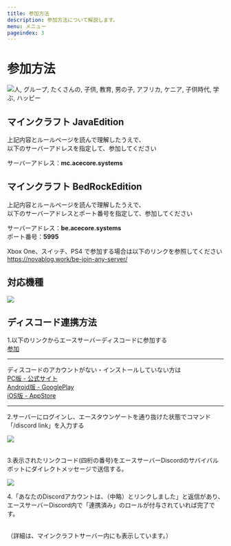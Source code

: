 ```yaml
---
title: 参加方法
description: 参加方法について解説します。
menu: メニュー
pageindex: 3
---
```

# 参加方法

<!--StartFragment-->

![人, グループ, たくさんの, 子供, 教育, 男の子, アフリカ, ケニア, 子供時代, 学ぶ, ハッピー](https://cdn.pixabay.com/photo/2018/02/07/18/30/people-3137672_960_720.jpg)

<!--EndFragment-->

## マインクラフト JavaEdition

上記内容とルールページを読んで理解したうえで、\
以下のサーバーアドレスを指定して、参加してください

サーバーアドレス：**mc.acecore.systems**

## マインクラフト BedRockEdition

上記内容とルールページを読んで理解したうえで、\
以下のサーバーアドレスとポート番号を指定して、参加してください

サーバーアドレス：**be.acecore.systems**\
ポート番号：**5995**

Xbox One、スイッチ、PS4 で参加する場合は以下のリンクを参照してください\
https://novablog.work/be-join-any-server/

## 対応機種

<!--StartFragment-->

![](/img/リスト.png)

<!--EndFragment-->

## ディスコード連携方法

1.以下のリンクからエースサーバーディスコードに参加する\
<a class="btn btn-primary rounded-pill px-5" href="https://discord.gg/acsv">参加</a>

<hr color="#AAA" size="2" noshade>

ディスコードのアカウントがない・インストールしていない方は
<br>
<a class="btn btn-primary rounded-pill px-5" href="https://discord.com">PC版 - 公式サイト</a>
<br>
<a class="btn btn-primary rounded-pill px-5" href="https://play.google.com/store/apps/details?id=com.discord&hl=ja&gl=US">Android版 - GooglePlay</a>
<br>
<a class="btn btn-primary rounded-pill px-5" href="https://apps.apple.com/jp/app/discord-%E8%A9%B1%E3%81%9D%E3%81%86-%E3%83%81%E3%83%A3%E3%83%83%E3%83%88%E3%81%97%E3%82%88%E3%81%86-%E9%9B%86%E3%81%BE%E3%82%8D%E3%81%86/id985746746">iOS版 - AppStore</a>
<hr color="#AAA" size="3" noshade>

2.サーバーにログインし、エースタウンゲートを通り抜けた状態でコマンド「/discord link」を入力する

![](/img/2021-06-26_16.57.44.png)

\
3.表示されたリンクコード(四桁の番号)をエースサーバーDiscordのサバイバルボットにダイレクトメッセージで送信する。

![](/img/キャプチャ.png)

4.「あなたのDiscordアカウントは、（中略）とリンクしました」と返信があり、エースサーバーDiscord内で「連携済み」のロールが付与されていれば完了です。

\
（詳細は、マインクラフトサーバー内にも表示しています。）